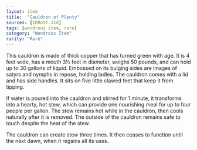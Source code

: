 ```yaml
---
layout: item
title:  "Cauldron of Plenty"
sources: [IDRotF.314]
tags: [wondrous item, rare]
category: "Wondrous Item"
rarity: "Rare"
---
```


This cauldron is made of thick copper that has turned green with age. It is 4 feet wide, has a mouth 3½ feet in diameter, weighs 50 pounds, and can hold up to 30 gallons of liquid. Embossed on its bulging sides are images of satyrs and nymphs in repose, holding ladles. The cauldron comes with a lid and has side handles. It sits on five little clawed feet that keep it from tipping.

If water is poured into the cauldron and stirred for 1 minute, it transforms into a hearty, hot stew, which can provide one nourishing meal for up to four people per gallon. The stew remains hot while in the cauldron, then cools naturally after it is removed. The outside of the cauldron remains safe to touch despite the heat of the stew.

The cauldron can create stew three times. It then ceases to function until the next dawn, when it regains all its uses.